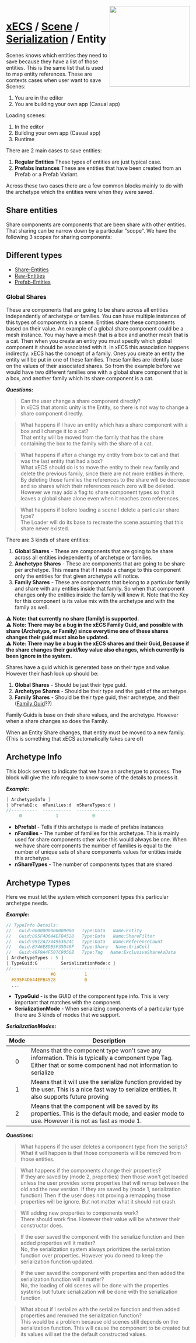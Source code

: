 <img src="https://i.imgur.com/TyjrCTS.jpg" align="right" width="220px" />

# [xECS](xECS.md) / [Scene](editor.md) / [Serialization]() / Entity

Scenes knows which entities they need to save because they have a list of those entities. This is the same list that is used to map entity references. These are contexts cases when user want to save Scenes:

1. You are in the editor
2. You are building your own app (Casual app)

Loading scenes:

1. In the editor
2. Building your own app (Casual app)
3. Runtime

There are 2 main cases to save entities:

1. **Regular Entities** These types of entities are just typical case.
2. **Prefabs Instances** These are entities that have been created from an Prefab or a Prefab Variant. 

Across these two cases there are a few common blocks mainly to do with the archetype which the entities were when they were saved. 

## Share entities

Share components are components that are been share with other entities. That sharing can be narrow down by a particular "scope". We have the following 3 scopes for sharing components:

## Different types

* [Share-Entities]()
* [Raw-Entities]()
* [Prefab-Entities]()

### Global Shares
These are components that are going to be share across all entities independently of archetype or families. You can have multiple instances of this types of components in a scene. Entities share these components based on their value. An example of a global share component could be a mesh instance. You may have a mesh that is a box and another mesh that is a cat. Then when you create an entity you must specify which global component it should be associated with it. In xECS this association happens indirectly. xECS has the concept of a family. Ones you create an entity the entity will be put in one of these families. These families are identify base on the values of their associated shares. So from the example before we would have two different families one with a global share component that is a box, and another family which its share component is a cat.

***Questions:***

> Can the user change a share component directly?<br>
In xECS that atomic unity is the Entity, so there is not way to change a share component directly. 

> What happens if I have an entity which has a share component with a box and I change it to a cat?<br>
That entity will be moved from the family that has the share containing the box to the family with the share of a cat.

> What happens if after a change my entity from box to cat and that was the last entity that had a box?<br>
What xECS should do is to move the entity to their new family and delete the previous family, since there are not more entities in there. By deleting those families the references to the share will be decrease and so shares which their references reach zero will be deleted. However we may add a flag to share component types so that it leaves a global share alone even when it reaches zero references.

> What happens if before loading a scene I delete a particular share type?<br>
The Loader will do its base to recreate the scene assuming that this share never existed. 

There are 3 kinds of share entities:

1. **Global Shares** - These are components that are going to be share across all entities independently of archetype or families.
2. **Anchetype Shares** - These are components that are going to be share per archetype. This means that if I made a change to this component only the entities for that given archetype will notice.
3. **Family Shares** - These are components that belong to a particular family and share with any entities inside that family. So when that component changes only the entities inside the family will know it. Note that the Key for this component is its value mix with the archetype and with the family as well.

:warning: **Note: that currently no share (family) is supported.**<br>
:warning: **Note: There may be a bug in the xECS Family Guid, and possible with share (Archetype, or Family) since everytime one of these shares changes their guid must also be updated.**<Br>
:warning: **Note: There may be a bug in the xECS shares and their Guid, Because if the share changes their guid/key value also changes, which currently is been ignore in the system.**<Br>

Shares have a guid which is generated base on their type and value. However their hash look up should be:
1. **Global Shares** - Should be just their type guid.
2. **Archetype Shares** - Should be their type and the guid of the archetype.
3. **Family Shares** - Should be their type guid, their archetype, and their (<u>Family Guid</u>??)

Family Guids is base on their share values, and the archetype. However when a share changes so does the Family.

When an Entity Share changes, that entity must be moved to a new family. (This is something that xECS automatically takes care of)

## Archetype Info
This block servers to indicate that we have an archetype to process. The block will give the info require to know some of the details to process it.

***Example:***
~~~cpp
[ ArchetypeInfo ]
{ bPrefabI:c  nFamilies:d  nShareTypes:d }
//----------  -----------  -------------
     0             1             0      
~~~

* **bPrefabI** - Tells if this archetype is made of prefabs instances
* **nFamilies** - The number of families for this archetype. This is mainly used for share components other wise this would always be one. When we have share components the number of families is equal to the number of unique sets of share components values for entities inside this archetype.
* **nShareTypes** - The number of components types that are shared

## Archetype Types
Here we must let the system which component types this particular archetype needs.

***Example:***
~~~cpp
// TypeInfo Details: 
//   Guid:0000000000000000   Type:Data   Name:Entity
//   Guid:895F4D644EFB4528   Type:Data   Name:ShareFilter
//   Guid:9912A2744953624C   Type:Data   Name:ReferenceCount
//   Guid:B746E8DB5F35D46F   Type:Share   Name:GridCell
//   Guid:49F9A4F507C9056B   Type:Tag   Name:ExclusiveShareAsData
[ ArchetypeTypes : 5 ]
{ TypeGuid:G         SerializationMode:c }
//-----------------  -------------------
                 #0           1         
  #895F4D644EFB4528           0         
  ...
~~~

* **TypeGuid** - is the GUID of the component type info. This is very important that matches with the component.
* **SerializationMode** - When serializing components of a particular type there are 3 kinds of modes that we support. 

***SerializationModes:***

|Mode|Description|
|:--:|-----------|
| 0 | Means that the component type won't save any information. This is typically a component type Tag. Either that or some component had not information to serialize|
| 1 | Means that it will use the serialize function provided by the user. This is a nice fast way to serialize entities. It also supports future proving|
| 2 | Means that the component will be saved by its properties. This is the default mode, and easier mode to use. However it is not as fast as mode 1.|


***Questions:***

>What happens if the user deletes a component type from the scripts?<br>
What it will happen is that those components will be removed from those entities.

> What happens if the components change their properties?<br>
If they are saved by (mode 2, properties) then those won't get loaded unless the user provides some properties that will remap between the old and the new version. If they are saved by (mode 1, serialization function) Then if the user does not proving a remapping those properties will be ignore. But not matter what it should not crash. 

> Will adding new properties to components work? <br>
There should work fine. However their value will be whatever their constructor does. 

> If the user saved the component with the serialize function and then added properties will it matter? <br>
No, the serialization system always prioritizes the serialization function over properties. However you do need to keep the serialization function updated.

> If the user saved the component with properties and then added the serialization function will it matter? <br>
No, the loading of old scenes will be done with the properties systems but future serialization will be done with the serialization function.

> What about if I serialize with the serialize function and then added properties and removed the serialization function? <br>
This would be a problem because old scenes still depends on the serialization function. This will cause the component to be created but its values will set the the default constructed values.
